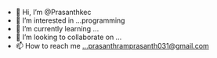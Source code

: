 - 👋 Hi, I’m @Prasanthkec
- 👀 I’m interested in ...programming
- 🌱 I’m currently learning ...
- 💞️ I’m looking to collaborate on ...
- 📫 How to reach me ...prasanthramprasanth031@gmail.com

<!---
Prasanthkec/Prasanthkec is a ✨ special ✨ repository because its `README.md` (this file) appears on your GitHub profile.
You can click the Preview link to take a look at your changes.
--->

